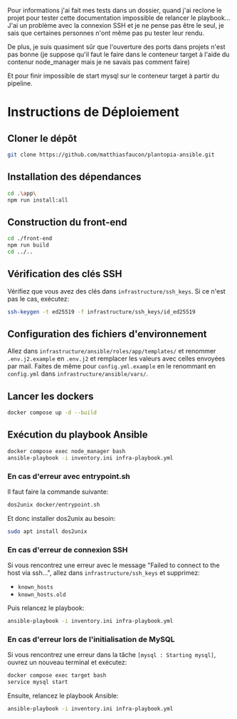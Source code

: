 Pour informations j'ai fait mes tests dans un dossier, quand j'ai reclone le projet pour tester cette documentation impossible de relancer le playbook... J'ai un problème avec la connexion SSH et je ne pense pas être le seul, je sais que certaines personnes n'ont même pas pu tester leur rendu.

De plus, je suis quasiment sûr que l'ouverture des ports dans projets n'est pas bonne (je suppose qu'il faut le faire dans le conteneur target à l'aide du contenur node_manager mais je ne savais pas comment faire)

Et pour finir impossible de start mysql sur le conteneur target à partir du pipeline.

# Instructions de Déploiement

## Cloner le dépôt
```bash
git clone https://github.com/matthiasfaucon/plantopia-ansible.git
```

## Installation des dépendances
```bash
cd .\app\
npm run install:all
```

## Construction du front-end
```bash
cd ./front-end
npm run build
cd ../..
```

## Vérification des clés SSH
Vérifiez que vous avez des clés dans `infrastructure/ssh_keys`. Si ce n'est pas le cas, exécutez:
```bash
ssh-keygen -t ed25519 -f infrastructure/ssh_keys/id_ed25519
```

## Configuration des fichiers d'environnement
Allez dans `infrastructure/ansible/roles/app/templates/` et renommer `.env.j2.example` en `.env.j2` et remplacer les valeurs avec celles envoyées par mail.
Faites de même pour `config.yml.example` en le renommant en `config.yml` dans `infrastructure/ansible/vars/`.

## Lancer les dockers
```bash
docker compose up -d --build
```

## Exécution du playbook Ansible
```bash
docker compose exec node_manager bash
ansible-playbook -i inventory.ini infra-playbook.yml
```

### En cas d'erreur avec entrypoint.sh
Il faut faire la commande suivante:
```bash
dos2unix docker/entrypoint.sh
```
Et donc installer dos2unix au besoin: 
```bash
sudo apt install dos2unix
```

### En cas d'erreur de connexion SSH
Si vous rencontrez une erreur avec le message "Failed to connect to the host via ssh…", allez dans `infrastructure/ssh_keys` et supprimez:
  - `known_hosts`
  - `known_hosts.old`

Puis relancez le playbook:
```bash
ansible-playbook -i inventory.ini infra-playbook.yml
```

### En cas d'erreur lors de l'initialisation de MySQL
Si vous rencontrez une erreur dans la tâche `[mysql : Starting mysql]`, ouvrez un nouveau terminal et exécutez:
```bash
docker compose exec target bash
service mysql start
```

Ensuite, relancez le playbook Ansible:
```bash
ansible-playbook -i inventory.ini infra-playbook.yml
```